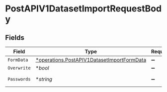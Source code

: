 # PostAPIV1DatasetImportRequestBody


## Fields

| Field                                                                                                          | Type                                                                                                           | Required                                                                                                       | Description                                                                                                    | Example                                                                                                        |
| -------------------------------------------------------------------------------------------------------------- | -------------------------------------------------------------------------------------------------------------- | -------------------------------------------------------------------------------------------------------------- | -------------------------------------------------------------------------------------------------------------- | -------------------------------------------------------------------------------------------------------------- |
| `FormData`                                                                                                     | [*operations.PostAPIV1DatasetImportFormData](../../../pkg/models/operations/postapiv1datasetimportformdata.md) | :heavy_minus_sign:                                                                                             | N/A                                                                                                            |                                                                                                                |
| `Overwrite`                                                                                                    | **bool*                                                                                                        | :heavy_minus_sign:                                                                                             | N/A                                                                                                            | true                                                                                                           |
| `Passwords`                                                                                                    | **string*                                                                                                      | :heavy_minus_sign:                                                                                             | N/A                                                                                                            | {"databases/{{DatabaseYAMLFile}}": "{{DatabasePassword}}"}                                                     |
